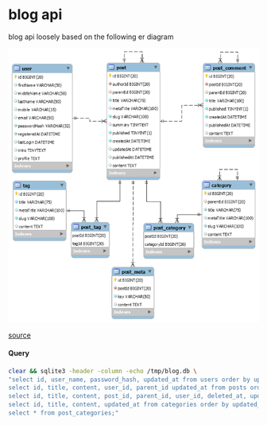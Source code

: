 # blog api

blog api loosely based on the following er diagram

![blog er diagram](er.png)

[source](https://mysql.tutorials24x7.com/blog/guide-to-design-a-database-for-blog-management-in-mysql)

#### Query

```sh
clear && sqlite3 -header -column -echo /tmp/blog.db \
"select id, user_name, password_hash, updated_at from users order by updated_at desc; \
select id, title, content, user_id, parent_id updated_at from posts order by updated_at desc; \
select id, title, content, post_id, parent_id, user_id, deleted_at, updated_at from comments order by updated_at desc; \
select id, title, content, updated_at from categories order by updated_at desc; \
select * from post_categories;"
```